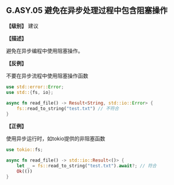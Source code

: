 ## G.ASY.05  避免在异步处理过程中包含阻塞操作

**【级别】** 建议

**【描述】**

避免在异步编程中使用阻塞操作。

**【反例】**

不要在异步流程中使用阻塞操作函数

```rust
use std::error::Error;
use std::{fs, io};
    
async fn read_file() -> Result<String, std::io::Error> {
    fs::read_to_string("test.txt") // 不符合
}
```

**【正例】**

使用异步运行时，如tokio提供的非阻塞函数

```rust
use tokio::fs;

async fn read_file() -> std::io::Result<()> {
    let _ = fs::read_to_string("test.txt").await?; // 符合
    Ok(())
}
```